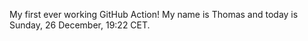My first ever working GitHub Action!
My name is Thomas and today is Sunday, 26 December, 19:22 CET. 
